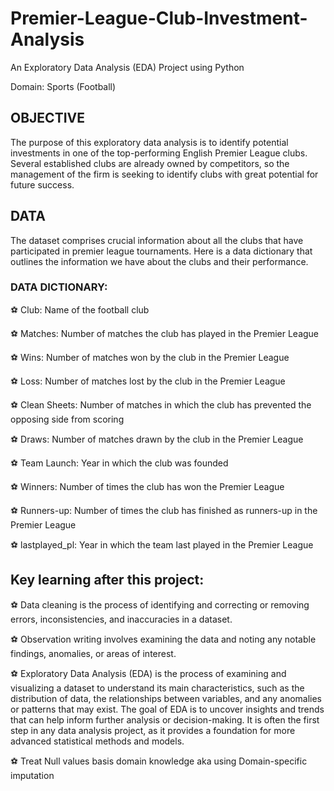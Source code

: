 # Premier-League-Club-Investment-Analysis
An Exploratory Data Analysis (EDA) Project using Python

Domain: Sports (Football)

## OBJECTIVE 

The purpose of this exploratory data analysis is to identify potential investments in one of the top-performing English Premier League clubs. Several established clubs are already owned by competitors, so the management of the firm is seeking to identify clubs with great potential for future success.

## DATA

The dataset comprises crucial information about all the clubs that have participated in premier league tournaments. Here is a data dictionary that outlines the information we have about the clubs and their performance.

### DATA DICTIONARY:

  ⚽ Club: Name of the football club

  ⚽ Matches: Number of matches the club has played in the Premier League

  ⚽ Wins: Number of matches won by the club in the Premier League

  ⚽ Loss: Number of matches lost by the club in the Premier League

  ⚽ Clean Sheets: Number of matches in which the club has prevented the opposing side from scoring

  ⚽ Draws: Number of matches drawn by the club in the Premier League

  ⚽ Team Launch: Year in which the club was founded

  ⚽ Winners: Number of times the club has won the Premier League

  ⚽ Runners-up: Number of times the club has finished as runners-up in the Premier League

  ⚽ lastplayed_pl: Year in which the team last played in the Premier League

## Key learning after this project:

  ⚽ Data cleaning is the process of identifying and correcting or removing errors, inconsistencies, and inaccuracies in a dataset.

  ⚽ Observation writing involves examining the data and noting any notable findings, anomalies, or areas of interest.

  ⚽ Exploratory Data Analysis (EDA) is the process of examining and visualizing a dataset to understand its main characteristics, such as the distribution of data, the relationships between variables, and any anomalies or patterns that may exist. The goal of EDA is to uncover insights and trends that can help inform further analysis or decision-making. It is often the first step in any data analysis project, as it provides a foundation for more advanced statistical methods and models.

  ⚽ Treat Null values basis domain knowledge aka using Domain-specific imputation
